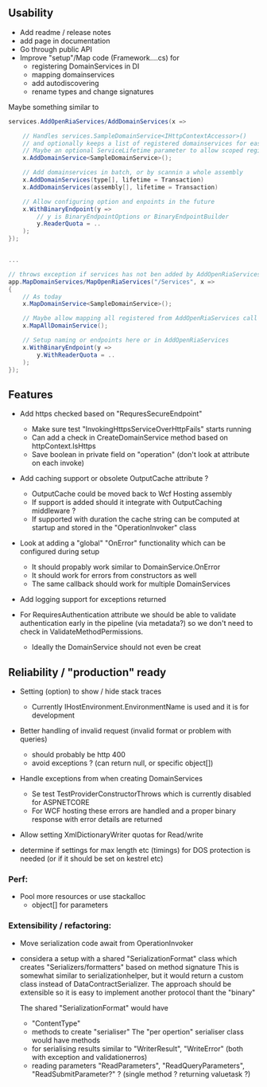 ﻿
## Usability 

* Add readme / release notes
* add page in documentation
* Go through public API
* Improve "setup"/Map code (Framework....cs) for 
   * registering DomainServices in DI 
   * mapping domainservices
   * add autodiscovering
   * rename types and change signatures


Maybe something similar to 

```csharp
services.AddOpenRiaServices/AddDomainServices(x => 

    // Handles services.SampleDomainService<IHttpContextAccessor>()
    // and optionally keeps a list of registered domainservices for easy mapping of all'
    // Maybe an optional ServiceLifetime parameter to allow scoped registration
    x.AddDomainService<SampleDomainService>();

    // Add domainservices in batch, or by scannin a whole assembly
    x.AddDomainServices(type[], lifetime = Transaction)
    x.AddDomainServices(assembly[], lifetime = Transaction)

    // Allow configuring option and enpoints in the future
    x.WithBinaryEndpoint(y => 
        // y is BinaryEndpointOptions or BinaryEndpointBuilder
        y.ReaderQuota = .. 
    );
});


...

// throws exception if services has not ben added by AddOpenRiaServices ..
app.MapDomainServices/MapOpenRiaServices("/Services", x => 
{
    // As today
    x.MapDomainService<SampleDomainService>();

    // Maybe allow mapping all registered from AddOpenRiaServices call ?
    x.MapAllDomainService();

    // Setup naming or endpoints here or in AddOpenRiaServices 
    x.WithBinaryEndpoint(y => 
        y.WithReaderQuota = .. 
    );
});
```

## Features 
* Add https checked based on "RequresSecureEndpoint"
    * Make sure test "InvokingHttpsServiceOverHttpFails" starts running
    * Can add a check in CreateDomainService method based on httpContext.IsHttps
    * Save boolean in private field on "operation" (don't look at attribute on each invoke)

* Add caching support or obsolete OutputCache attribute ?
    * OutputCache could be moved back to Wcf Hosting assembly
    * If support is added should it integrate with OutputCaching middleware ?
    * If supported with duration the cache string can be computed at startup and stored in the "OperationInvoker" class

* Look at adding a "global" "OnError" functionality which can be configured during setup
  * It should propably work similar to DomainService.OnError 
  * It should work for errors from constructors as well 
  * The same callback should work for multiple DomainServices

* Add logging support for exceptions returned

* For RequiresAuthentication attribute we should be able to 
  validate authentication early in the pipeline (via metadata?) 
  so we don't need to check in ValidateMethodPermissions.
  *  Ideally the DomainService should not even be creat


## Reliability / "production" ready

* Setting (option) to show / hide stack traces
   - Currently IHostEnvironment.EnvironmentName is used and it is for development

* Better handling of invalid request (invalid format or problem with queries)
   - should probably be http 400
   - avoid exceptions ? (can return null, or specific object[])

* Handle exceptions from when creating DomainServices
   - Se test TestProviderConstructorThrows which is currently disabled for ASPNETCORE
   - For WCF hosting these errors are handled and a proper binary response with error details are returned

* Allow setting XmlDictionaryWriter quotas for Read/write


* determine if settings for max length etc (timings) for DOS protection is needed (or if it should be set on kestrel etc)

### Perf:

* Pool more resources or use stackalloc
   * object[] for parameters

### Extensibility / refactoring:

* Move serialization code await from OperationInvoker
- considera a setup with a shared "SerializationFormat" class which creates "Serializers/formatters" based on method signature
 This is somewhat similar to serializationhelper, but it would return a custom class instead of DataContractSerializer.
 The approach should be extensible so it is easy to implement another protocol thant the "binary"

     The shared "SerializationFormat" would have 
     - "ContentType"
     - methods to create "serialiser"
     The "per opertion" serialiser class would have methods 
     - for serialising results similar to "WriterResult", "WriteError" (both with exception and validationerros)
     - reading parameters "ReadParameters", "ReadQueryParameters", "ReadSubmitParameter?" ? (single method ? returning valuetask ?)



